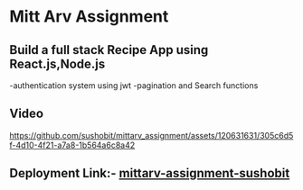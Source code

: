 # Mitt Arv Assignment
## Build a full stack Recipe App using React.js,Node.js
-authentication system using jwt
-pagination and Search functions


## Video

https://github.com/sushobit/mittarv_assignment/assets/120631631/305c6d5f-4d10-4f21-a7a8-1b564a6c8a42


## Deployment Link:- [mittarv-assignment-sushobit](https://mittarv-assignment.vercel.app/)
